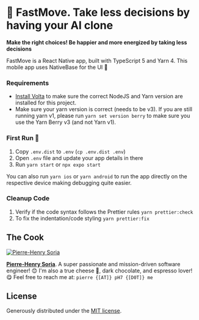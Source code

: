 # 🚀 FastMove. Take less decisions by having your AI clone

**Make the right choices! Be happier and more energized by taking less decisions**

FastMove is a React Native app, built with TypeScript 5 and Yarn 4. This mobile app uses NativeBase for the UI 🚀

### Requirements

- [Install Volta](https://docs.volta.sh/guide/getting-started/) to make sure the correct NodeJS and Yarn version are installed for this project.
- Make sure your yarn version is correct (needs to be v3). If you are still running yarn v1, please run `yarn set version berry` to make sure you use the Yarn Berry v3 (and not Yarn v1).

### First Run 🚀

1. Copy `.env.dist` to `.env` (`cp .env.dist .env`)
2. Open `.env` file and update your app details in there
3. Run `yarn start` or `npx expo start`

You can also run `yarn ios` or `yarn android` to run the app directly on the respective device making debugging quite easier.

### Cleanup Code

1. Verify if the code syntax follows the Prettier rules `yarn prettier:check`
2. To fix the indentation/code styling `yarn prettier:fix`

## The Cook

[![Pierre-Henry Soria](https://s.gravatar.com/avatar/a210fe61253c43c869d71eaed0e90149?s=200)](https://ph7.me "Pierre-Henry Soria personal website")

**[Pierre-Henry Soria](https://ph7.me)**. A super passionate and mission-driven software engineer! 😊 I'm also a true cheese 🧀, dark chocolate, and espresso lover! 😋 Feel free to reach me at: `pierre {[AT]} pH7 {[D0T]} me`

## License

Generously distributed under the [MIT license](https://opensource.org/license/mit/).
